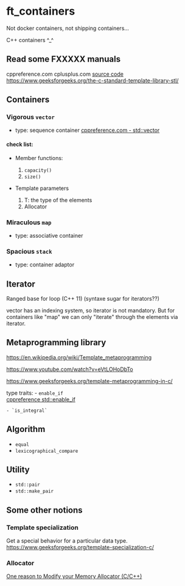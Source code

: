 ft_containers
=================================================================================

Not docker containers, not shipping containers...

C++ containers ^_^

Read some FXXXXX manuals
---------------------------------------------------------------------------------
cppreference.com
cplusplus.com
[source code](https://gcc.gnu.org/onlinedocs/libstdc++/libstdc++-html-USERS-4.3/dir_ebf49eb3e0a16d88a5bbb918d2e540b4.html)
https://www.geeksforgeeks.org/the-c-standard-template-library-stl/


Containers
---------------------------------------------------------------------------------

### Vigorous `vector`
- type: sequence container
[cppreference.com - std::vector](https://en.cppreference.com/w/cpp/container/vector)

#### check list:

- Member functions:
	1. `capacity()`
	2. `size()`

- Template parameters
	1. T: the type of the elements
	2. Allocator


### Miraculous `map`
- type: associative container

### Spacious `stack`
- type: container adaptor

Iterator
---------------------------------------------------------------------------------
Ranged base for loop (C++ 11)
(syntaxe sugar for iterators??)

vector has an indexing system, so iterator is not mandatory.
But for containers like "map" we can only "iterate" through the elements via iterator.


Metaprogramming library
---------------------------------------------------------------------------------
https://en.wikipedia.org/wiki/Template_metaprogramming

https://www.youtube.com/watch?v=eVtLOHoDbTo

https://www.geeksforgeeks.org/template-metaprogramming-in-c/


type traits:
	- `enable_if`  
		[cppreference std::enable_if](https://en.cppreference.com/w/cpp/types/enable_if)  

	- `is_integral`  


Algorithm
---------------------------------------------------------------------------------

- `equal`
- `lexicographical_compare`


Utility
---------------------------------------------------------------------------------
- `std::pair`  
- `std::make_pair`  


Some other notions
--------------------------------------------------------------------------------- 

### Template specialization
Get a special behavior for a particular data type.
https://www.geeksforgeeks.org/template-specialization-c/

### Allocator
[One reason to Modify your Memory Allocator (C/C++)](https://www.youtube.com/watch?v=RoVD6zlftF0)
